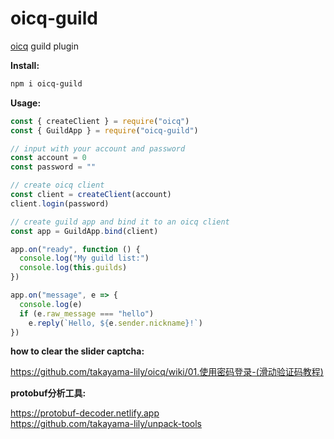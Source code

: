 # oicq-guild

[oicq](https://github.com/takayama-lily/oicq) guild plugin

**Install:**

```bash
npm i oicq-guild
```

**Usage:**

```js
const { createClient } = require("oicq")
const { GuildApp } = require("oicq-guild")

// input with your account and password
const account = 0
const password = ""

// create oicq client
const client = createClient(account)
client.login(password)

// create guild app and bind it to an oicq client
const app = GuildApp.bind(client)

app.on("ready", function () {
  console.log("My guild list:")
  console.log(this.guilds)
})

app.on("message", e => {
  console.log(e)
  if (e.raw_message === "hello")
    e.reply(`Hello, ${e.sender.nickname}!`)
})
```

**how to clear the slider captcha:**

<https://github.com/takayama-lily/oicq/wiki/01.使用密码登录-(滑动验证码教程)>

**protobuf分析工具:**

https://protobuf-decoder.netlify.app  
https://github.com/takayama-lily/unpack-tools
